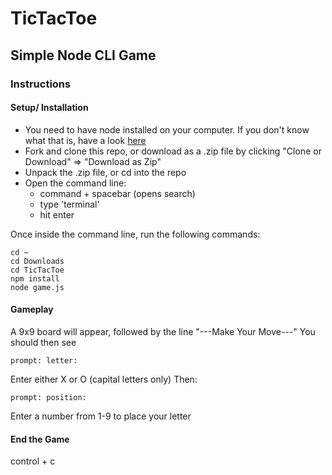 # **TicTacToe**
## Simple Node CLI Game

### Instructions

#### Setup/ Installation
* You need to have node installed on your computer. If you don't know what that is, have a look [here](https://www.youtube.com/watch?v=pU9Q6oiQNd0)
* Fork and clone this repo, or download as a .zip file by clicking "Clone or Download" => "Download as Zip"
* Unpack the .zip file, or cd into the repo
* Open the command line:
  - command + spacebar (opens search)
  - type 'terminal'
  - hit enter
  
Once inside the command line, run the following commands:
```
cd ~
cd Downloads
cd TicTacToe
npm install
node game.js
```

#### Gameplay

A 9x9 board will appear, followed by the line "---Make Your Move---"
You should then see
```
prompt: letter:
```
Enter either X or O (capital letters only)
Then:
```
prompt: position:
```
Enter a number from 1-9 to place your letter

#### End the Game
control + c

